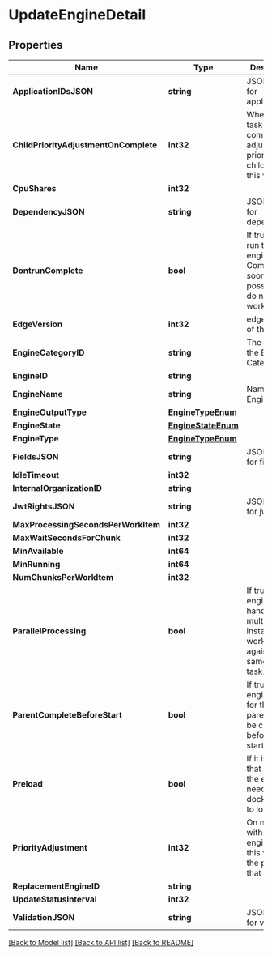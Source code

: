 # UpdateEngineDetail

## Properties

Name | Type | Description | Notes
------------ | ------------- | ------------- | -------------
**ApplicationIDsJSON** | **string** | JSON Data for application_id | [optional] 
**ChildPriorityAdjustmentOnComplete** | **int32** | When this task completes, adjust the priority of child tasks by this value | [optional] 
**CpuShares** | **int32** |  | [optional] 
**DependencyJSON** | **string** | JSON Data for dependency | [optional] 
**DontrunComplete** | **bool** | If true, do not run this engine.  Complete as soon as possible and do not assign work. | [optional] 
**EdgeVersion** | **int32** | edge version of the engine | [optional] 
**EngineCategoryID** | **string** | The UUID of the Engine Category | [optional] 
**EngineID** | **string** |  | [optional] 
**EngineName** | **string** | Name of the Engine | [optional] 
**EngineOutputType** | [**EngineTypeEnum**](EngineTypeEnum.md) |  | [optional] 
**EngineState** | [**EngineStateEnum**](EngineStateEnum.md) |  | [optional] 
**EngineType** | [**EngineTypeEnum**](EngineTypeEnum.md) |  | [optional] 
**FieldsJSON** | **string** | JSON Data for fields | [optional] 
**IdleTimeout** | **int32** |  | [optional] 
**InternalOrganizationID** | **string** |  | [optional] 
**JwtRightsJSON** | **string** | JSON Data for jwt_rights | [optional] 
**MaxProcessingSecondsPerWorkItem** | **int32** |  | [optional] 
**MaxWaitSecondsForChunk** | **int32** |  | [optional] 
**MinAvailable** | **int64** |  | [optional] 
**MinRunning** | **int64** |  | [optional] 
**NumChunksPerWorkItem** | **int32** |  | [optional] 
**ParallelProcessing** | **bool** | If true, the engine can handle multiple instances working against the same chunk task. | [optional] 
**ParentCompleteBeforeStart** | **bool** | If true, the engine waits for the parent(s) to be complete before starting | [optional] 
**Preload** | **bool** | If it is &#x60;true&#x60;, that means the engine need to pull docker image to local | [optional] 
**PriorityAdjustment** | **int32** | On new tasks with this engine, add this value to the priority of that task | [optional] 
**ReplacementEngineID** | **string** |  | [optional] 
**UpdateStatusInterval** | **int32** |  | [optional] 
**ValidationJSON** | **string** | JSON Data for validation | [optional] 

[[Back to Model list]](../README.md#documentation-for-models) [[Back to API list]](../README.md#documentation-for-api-endpoints) [[Back to README]](../README.md)


